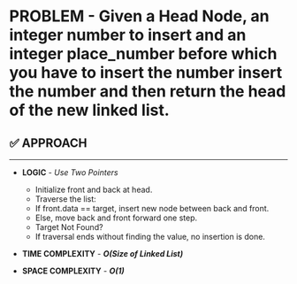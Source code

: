 # PROBLEM - Given a Head Node, an integer number to insert and an integer place_number before which you have to insert the number insert the number and then return the head of the new linked list.

## ✅ APPROACH
---------------

- **LOGIC** - *Use Two Pointers*
    - Initialize front and back at head.
    - Traverse the list:
    - If front.data == target, insert new node between back and front.
    - Else, move back and front forward one step.
    - Target Not Found?
    - If traversal ends without finding the value, no insertion is done.

- **TIME COMPLEXITY** - ***O(Size of Linked List)***
- **SPACE COMPLEXITY** - ***O(1)***